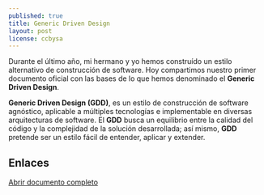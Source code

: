 ```yaml
---
published: true
title: Generic Driven Design
layout: post
license: ccbysa
---
```


Durante el último año, mi hermano y yo hemos construído un estilo alternativo de construcción de software. Hoy compartimos nuestro primer documento oficial con las bases de lo que hemos denominado el **Generic Driven Design**.
<!--more-->

**Generic Driven Design (GDD)**, es un estilo de construcción de software agnóstico, aplicable a múltiples tecnologías e implementable en diversas arquitecturas de software. El **GDD** busca un equilibrio entre la calidad del código y la complejidad de la solución desarrollada; así mismo, **GDD** pretende ser un estilo fácil de entender, aplicar y extender.

## Enlaces

[Abrir documento completo](https://1drv.ms/b/s!ArMumAjvEaClgYMHFra0rASZkbYhrg)
